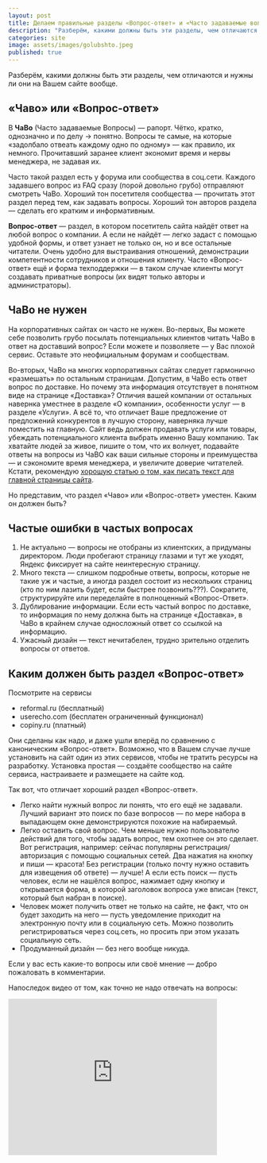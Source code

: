 ```yaml
---
layout: post
title: Делаем правильные разделы «Вопрос-ответ» и «Часто задаваемые вопросы»(«FAQ»,«Чаво»)
description: "Разберём, какими должны быть эти разделы, чем отличаются и нужны ли они на Вашем сайте вообще."
categories: site
image: assets/images/golubshto.jpeg
published: true
---
```



Разберём, какими должны быть эти разделы, чем отличаются и нужны ли они на Вашем сайте вообще.

## «Чаво» или «Вопрос-ответ»

В **ЧаВо** (Часто задаваемые Вопросы) — рапорт. Чётко, кратко, однозначно и по делу → понятно. Вопросы те самые, на которые «задолбало отвеать каждому одно по одному» — как правило, их немного. Прочитавший заранее клиент экономит время и нервы менеджера, не задавая их.

Часто такой раздел есть у форума или сообщества в соц.сети. Каждого задавшего вопрос из FAQ сразу (порой довольно грубо) отправляют смотреть ЧаВо. Хороший тон посетителя сообщества — прочитать этот раздел перед тем, как задавать вопросы. Хороший тон авторов раздела — сделать его кратким и информативным.

**Вопрос-ответ** — раздел, в котором посетитель сайта найдёт ответ на любой вопрос о компании. А если не найдёт — легко задаст с помощью удобной формы, и ответ узнает не только он, но и все остальные читатели. Очень удобно для выстраивания отношений, демонстрации компетентности сотрудников и отношения клиенту. Часто «Вопрос-ответ» ещё и форма техподдержки — в таком случае клиенты могут создавать приватные вопросы (их видят только авторы и администраторы).

## ЧаВо не нужен

На корпоративных сайтах он часто не нужен. Во-первых, Вы можете себе позволить грубо посылать потенциальных клиентов читать ЧаВо в ответ на доставший вопрос? Если можете и позволяете — у Вас плохой сервис. Оставьте это неофициальным форумам и сообществам.  

Во-вторых, ЧаВо на многих корпоративных сайтах следует гармонично «размешать» по остальным страницам. Допустим, в ЧаВо есть ответ вопрос по доставке. Но почему эта информация отсутствует в понятном виде на странице «Доставка»? Отличия вашей компании от остальных навернка уместнее в разделе «О компании», особенности услуг — в разделе «Услуги». А всё то, что отличает Ваше предложение от предложений конкурентов в лучшую сторону, наверняка лучше поместить на главную.  Сайт ведь должен продавать услуги или товары, убеждать потенциального клиента выбрать именно Вашу компанию. Так хватайте людей за живое, пишите о том, что их волнует, подавайте ответы на вопросы из ЧаВО как ваши сильные стороны и преимущества — и сэкономите время менеджера, и увеличите доверие читателей. Кстати, рекомендую [хорошую статью о том, как писать текст для главной страницы сайта](http://www.google.com/url?q=http%3A%2F%2Fshard-copywriting.ru%2Fcopywriting-basics%2Ftekst-na-glavnuyu-stranitsu-sayta&sa=D&sntz=1&usg=AFQjCNFpbPDXWFdff-pi9VUuJveLwo46gw).

Но представим, что раздел «Чаво» или «Вопрос-ответ» уместен. Каким он должен быть?

## Частые ошибки в частых вопросах

1. Не актуально — вопросы не отобраны из клиентских, а придуманы директором. Люди пробегают страницу глазами и тут же уходят, Яндекс фиксирует на сайте неинтересную страницу.
1. Много текста — слишком подробные ответы, вопросы, которые не такие уж и частые, а иногда раздел состоит из нескольких страниц (кто по ним лазить будет, если быстрее позвонить???). Сократите, структурируйте или переделайте в полноценный «Вопрос-Ответ».
1. Дублирование информации. Если есть частый вопрос по доставке, то информация по нему должна быть на странице «Доставка», в ЧаВо в крайнем случае односложный ответ со ссылкой на информацию.
1. Ужасный дизайн — текст нечитабелен, трудно зрительно отделить вопросы от ответов.

## Каким должен быть раздел «Вопрос-ответ»

Посмотрите на сервисы

- reformal.ru (бесплатный)
- userecho.com (бесплатен ограниченный функционал)
- copiny.ru (платный)

Они сделаны как надо, и даже ушли вперёд по сравнению с каноническим «Вопрос-ответ». Возможно, что в Вашем случае лучше установить на сайт один из этих сервисов, чтобы не тратить ресурсы на разработку. Установка простая — создаёте сообщество на сайте сервиса, настраиваете и размещаете на сайте код.

Так вот, что отличает хороший раздел «Вопрос-ответ».

- Легко найти нужный вопрос ли понять, что его ещё не задавали. Лучший вариант это поиск по базе вопросов — по мере набора в выпадающем окне демонстрируются похожие на набираемый.
- Легко оставить свой вопрос. Чем меньше нужно пользователю действий для того, чтобы задать вопрос, тем охотнее он это сделает. Вот регистрация, например: сейчас популярны регистрация/авторизация с помощью социальных сетей. Два нажатия на кнопку и пиши — красота! Без регистрации (только почту нужно оставить для извещения об ответе) — лучше! А если есть поиск — пусть человек, если не нашёлся вопрос, нажимает одну кнопку и открывается форма, в которой заголовок вопроса уже вписан (текст, который был набран в поиске).
- Человек может получить ответ не только на сайте, не факт, что он будет заходить на него — пусть уведомление приходит на электронную почту или в социальную сеть. Можно позволить регистрироваться через соц.сеть, но просить при этом указать социальную сеть.
- Продуманный дизайн — без него вообще никуда.

Если у вас есть какие-то вопросы или своё мнение — добро пожаловать в комментарии.

Напоследок видео от том, как точно не надо отвечать на вопросы:

<iframe width="420" height="315" src="https://www.youtube.com/embed/cMsxnDMBifk" frameborder="0" allowfullscreen> </iframe>
